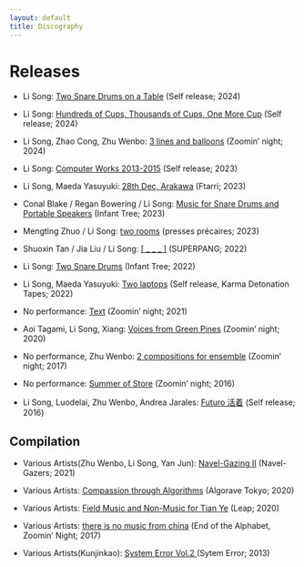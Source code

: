 ```yaml
---
layout: default
title: Discography
---
```

# Releases

* Li Song: [Two Snare Drums on a Table](https://lisong.bandcamp.com/album/two-snare-drums-on-a-table) (Self release; 2024)

* Li Song: [Hundreds of Cups, Thousands of Cups, One More Cup](https://lisong.bandcamp.com/album/hundreds-of-cups-thousands-of-cups-one-more-cup) (Self release; 2024)

* Li Song, Zhao Cong, Zhu Wenbo: [3 lines and balloons](https://zoominnight.bandcamp.com/album/3-lines-and-balloons) (Zoomin’ night; 2024)

* Li Song: [
Computer Works 2013​-​2015](https://lisong.bandcamp.com/album/computer-works-2013-2015) (Self release; 2023)

* Li Song, Maeda Yasuyuki: [28th Dec, Arakawa](https://ftarrilabel.bandcamp.com/album/28th-dec-arakawa) (Ftarri; 2023)

* Conal Blake / Regan Bowering / Li Song:
[Music for Snare Drums and Portable Speakers](https://infanttree.bandcamp.com/album/music-for-snare-drums-and-portable-speakers) (Infant Tree; 2023)

* Mengting Zhuo / Li Song: [two rooms](https://pressesprecaires.bandcamp.com/album/two-rooms) (presses précaires; 2023)

* Shuoxin Tan / Jia Liu / Li Song: [[ _ _ _ ]](https://e---e.bandcamp.com/releases) (SUPERPANG; 2022)

* Li Song: [Two Snare Drums](https://infanttree.bandcamp.com/album/two-snare-drums) (Infant Tree; 2022)


* Li Song, Maeda Yasuyuki: [Two laptops](https://lisong.bandcamp.com/album/two-laptops) (Self release, Karma Detonation Tapes; 2022)

* No performance: [Text](https://zoominnight.bandcamp.com/album/text) (Zoomin’ night; 2021)

* Aoi Tagami, Li Song, Xiang: [Voices from Green Pines](https://zoominnight.bandcamp.com/album/voices-from-green-pines) (Zoomin’ night; 2020)

* No performance, Zhu Wenbo: [2 compositions for ensemble](https://zoominnight.bandcamp.com/album/2-compositions-for-ensemble-bike-okra) (Zoomin’ night; 2017)

* No performance: [Summer of Store](https://zoominnight.bandcamp.com/album/summer-of-store) (Zoomin’ night; 2016)

* Li Song, Luodelai, Zhu Wenbo, Andrea Jarales: [Futuro 活着](https://futuro475.bandcamp.com/releases) (Self release; 2016)


## Compilation

* Various Artists(Zhu Wenbo, Li Song, Yan Jun): [Navel​-​Gazing II](https://navelgazers.bandcamp.com/track/blue-square-he-said) (Navel-Gazers; 2021)

* Various Artists: [Compassion through Algorithms](https://algorave-tokyo.bandcamp.com/) (Algorave Tokyo; 2020)

* Various Artists: [Field Music and Non​-Music for Tian Ye](http://leapleapleap.bandcamp.com/) (Leap; 2020)

* Various Artists: [there is no music from china](https://zoominnight.bandcamp.com/album/there-is-no-music-from-china) (End of the Alphabet, Zoomin’ Night; 2017)

* Various Artists(Kunjinkao): [System Error Vol.2 ](https://music.douban.com/subject/25800978/) (Sytem Error; 2013)
